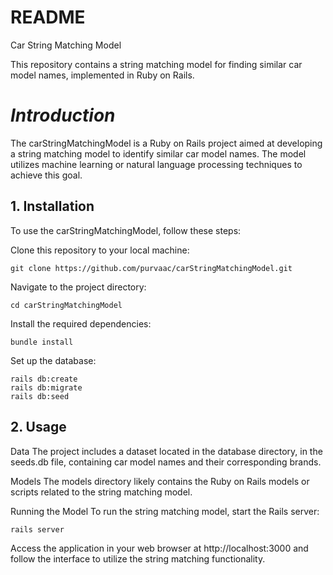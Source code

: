 # README

Car String Matching Model

This repository contains a string matching model for finding similar car model names, implemented in Ruby on Rails.



*<h1>*Introduction**</h1>

The carStringMatchingModel is a Ruby on Rails project aimed at developing a string matching model to identify similar car model names. The model utilizes machine learning or natural language processing techniques to achieve this goal.

<h2>1. Installation</h2>

To use the carStringMatchingModel, follow these steps:

Clone this repository to your local machine:
```
git clone https://github.com/purvaac/carStringMatchingModel.git
 ```

Navigate to the project directory:

 ```
cd carStringMatchingModel
 ```

Install the required dependencies:

 ```
bundle install
 ```

Set up the database:

 ```
rails db:create
rails db:migrate
rails db:seed

 ```
<h2>2. Usage</h2>

Data
The project includes a dataset located in the database directory, in the seeds.db file, containing car model names and their corresponding brands.

Models
The models directory likely contains the Ruby on Rails models or scripts related to the string matching model.

Running the Model
To run the string matching model, start the Rails server:

 ```
rails server
 ```

Access the application in your web browser at http://localhost:3000 and follow the interface to utilize the string matching functionality.




